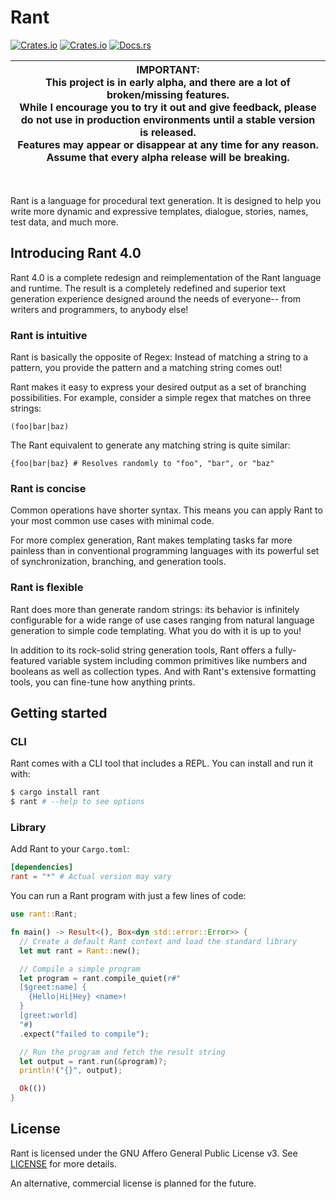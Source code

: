 # Rant

[![Crates.io](https://img.shields.io/crates/v/rant)](https://crates.io/crates/rant)
[![Crates.io](https://img.shields.io/crates/d/rant)](https://crates.io/crates/rant)
[![Docs.rs](https://docs.rs/rant/badge.svg)](https://docs.rs/rant)

|**IMPORTANT:**<br>This project is in early alpha, and there are a lot of broken/missing features.<br>While I encourage you to try it out and give feedback, please do not use in production environments until a stable version is released.<br>Features may appear or disappear at any time for any reason. Assume that every alpha release will be breaking.|
|-|
<br>

Rant is a language for procedural text generation.
It is designed to help you write more dynamic and expressive templates, dialogue, stories, names, test data, and much more.

## Introducing Rant 4.0

Rant 4.0 is a complete redesign and reimplementation of the Rant language and runtime. The result is a completely redefined and superior text generation experience designed around the needs of everyone-- from writers and programmers, to anybody else!

### Rant is intuitive

Rant is basically the opposite of Regex: Instead of matching a string to a pattern, you provide the pattern and a matching string comes out!

Rant makes it easy to express your desired output as a set of branching possibilities.
For example, consider a simple regex that matches on three strings:

```regex
(foo|bar|baz)
```

The Rant equivalent to generate any matching string is quite similar:

```rant
{foo|bar|baz} # Resolves randomly to "foo", "bar", or "baz"
```

### Rant is concise

Common operations have shorter syntax. This means you can apply Rant to your most common use cases with minimal code. 

For more complex generation, Rant makes templating tasks far more painless than in conventional programming languages with its powerful set of synchronization, branching, and generation tools.

### Rant is flexible

Rant does more than generate random strings: its behavior is infinitely configurable for a wide range of use cases ranging from natural language generation to simple code templating. What you do with it is up to you!

In addition to its rock-solid string generation tools, Rant offers a fully-featured variable system including common primitives like numbers and booleans as well as collection types. And with Rant's extensive formatting tools, you can fine-tune how anything prints.

## Getting started

### CLI

Rant comes with a CLI tool that includes a REPL. You can install and run it with:

```sh
$ cargo install rant
$ rant # --help to see options
```

### Library

Add Rant to your `Cargo.toml`:

```toml
[dependencies]
rant = "*" # Actual version may vary
```

You can run a Rant program with just a few lines of code:

```rust
use rant::Rant;

fn main() -> Result<(), Box<dyn std::error::Error>> {
  // Create a default Rant context and load the standard library
  let mut rant = Rant::new();

  // Compile a simple program
  let program = rant.compile_quiet(r#"
  [$greet:name] {
    {Hello|Hi|Hey} <name>!
  }
  [greet:world]
  "#)
  .expect("failed to compile");

  // Run the program and fetch the result string
  let output = rant.run(&program)?;
  println!("{}", output);

  Ok(())
}
```

## License

Rant is licensed under the GNU Affero General Public License v3. See [LICENSE](./LICENSE) for more details.

An alternative, commercial license is planned for the future.